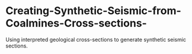# Creating-Synthetic-Seismic-from-Coalmines-Cross-sections-
Using interpreted geological cross-sections to generate synthetic seismic sections.
